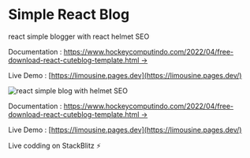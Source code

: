 # Simple React Blog

react simple blogger with react helmet SEO

Documentation : [https://www.hockeycomputindo.com/2022/04/free-download-react-cuteblog-template.html →](https://www.hockeycomputindo.com/2022/04/free-download-react-cuteblog-template.html)

Live Demo : [https://limousine.pages.dev](https://limousine.pages.dev/)

![react simple blog with helmet SEO](https://blogger.googleusercontent.com/img/b/R29vZ2xl/AVvXsEjGimzPO5rgvjKoj4cSb0xjDNGWvdAbtHE4zQddGSKWo82Pfp0OLLZoj45TFFSSYgBoafQMWSRunLmq57fwbcCpWamYK1s6r92gQ_O-9ePRZ72qYT34ulvurzbVIkSMBYBM-83-EFczUn6XwjPgPI69rWNn899s7X-sTF6Oo5sYzkXDOZMja1xhHTaKwA/s1960/Screenshot%202022-07-24%20at%2013-00-45%20Limousine%20Website.png)

Documentation : [https://www.hockeycomputindo.com/2022/04/free-download-react-cuteblog-template.html →](https://www.hockeycomputindo.com/2022/04/free-download-react-cuteblog-template.html)

Live Demo : [https://limousine.pages.dev](https://limousine.pages.dev/)

Live codding on StackBlitz ⚡️
